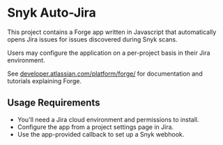 # Snyk Auto-Jira

This project contains a Forge app written in Javascript that automatically opens Jira issues for issues discovered during Snyk scans.

Users may configure the application on a per-project basis in their Jira environment.

See [developer.atlassian.com/platform/forge/](https://developer.atlassian.com/platform/forge) for documentation and tutorials explaining Forge.

## Usage Requirements

- You'll need a Jira cloud environment and permissions to install.
- Configure the app from a project settings page in Jira.
- Use the app-provided callback to set up a Snyk webhook.
